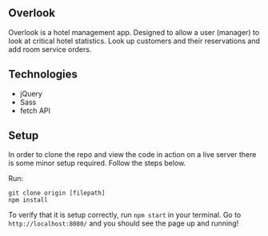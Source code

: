 ## Overlook

Overlook is a hotel management app. Designed to allow a user (manager) to look at critical hotel statistics. Look up customers and their reservations and add room service orders. 

## Technologies

- jQuery
- Sass
- fetch API

## Setup

In order to clone the repo and view the code in action on a live server there is some minor setup required. Follow the steps below.

Run:
```
git clone origin [filepath]
npm install
```

To verify that it is setup correctly, run `npm start` in your terminal. Go to `http://localhost:8080/` and you should see the page up and running!

